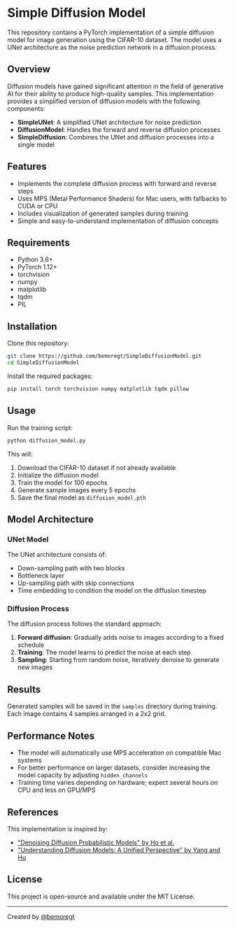 # Simple Diffusion Model

This repository contains a PyTorch implementation of a simple diffusion model for image generation using the CIFAR-10 dataset. The model uses a UNet architecture as the noise prediction network in a diffusion process.

## Overview

Diffusion models have gained significant attention in the field of generative AI for their ability to produce high-quality samples. This implementation provides a simplified version of diffusion models with the following components:

- **SimpleUNet**: A simplified UNet architecture for noise prediction
- **DiffusionModel**: Handles the forward and reverse diffusion processes
- **SimpleDiffusion**: Combines the UNet and diffusion processes into a single model

## Features

- Implements the complete diffusion process with forward and reverse steps
- Uses MPS (Metal Performance Shaders) for Mac users, with fallbacks to CUDA or CPU
- Includes visualization of generated samples during training
- Simple and easy-to-understand implementation of diffusion concepts

## Requirements

- Python 3.6+
- PyTorch 1.12+
- torchvision
- numpy
- matplotlib
- tqdm
- PIL

## Installation

Clone this repository:

```bash
git clone https://github.com/bemoregt/SimpleDiffusionModel.git
cd SimpleDiffusionModel
```

Install the required packages:

```bash
pip install torch torchvision numpy matplotlib tqdm pillow
```

## Usage

Run the training script:

```bash
python diffusion_model.py
```

This will:
1. Download the CIFAR-10 dataset if not already available
2. Initialize the diffusion model
3. Train the model for 100 epochs
4. Generate sample images every 5 epochs
5. Save the final model as `diffusion_model.pth`

## Model Architecture

### UNet Model

The UNet architecture consists of:
- Down-sampling path with two blocks
- Bottleneck layer
- Up-sampling path with skip connections
- Time embedding to condition the model on the diffusion timestep

### Diffusion Process

The diffusion process follows the standard approach:
1. **Forward diffusion**: Gradually adds noise to images according to a fixed schedule
2. **Training**: The model learns to predict the noise at each step
3. **Sampling**: Starting from random noise, iteratively denoise to generate new images

## Results

Generated samples will be saved in the `samples` directory during training. Each image contains 4 samples arranged in a 2x2 grid.

## Performance Notes

- The model will automatically use MPS acceleration on compatible Mac systems
- For better performance on larger datasets, consider increasing the model capacity by adjusting `hidden_channels`
- Training time varies depending on hardware; expect several hours on CPU and less on GPU/MPS

## References

This implementation is inspired by:
- ["Denoising Diffusion Probabilistic Models" by Ho et al.](https://arxiv.org/abs/2006.11239)
- ["Understanding Diffusion Models: A Unified Perspective" by Yang and Hu](https://arxiv.org/abs/2208.11970)

## License

This project is open-source and available under the MIT License.

---

Created by [@bemoregt](https://github.com/bemoregt)
